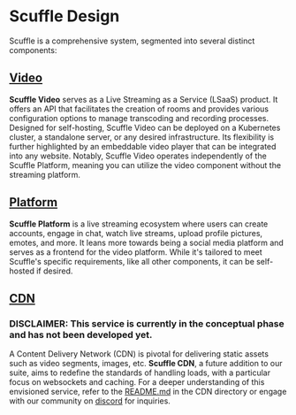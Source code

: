 # Scuffle Design

Scuffle is a comprehensive system, segmented into several distinct components:

## [Video](./video/README.md)

**Scuffle Video** serves as a Live Streaming as a Service (LSaaS) product. It offers an API that facilitates the creation of rooms and provides various configuration options to manage transcoding and recording processes. Designed for self-hosting, Scuffle Video can be deployed on a Kubernetes cluster, a standalone server, or any desired infrastructure. Its flexibility is further highlighted by an embeddable video player that can be integrated into any website. Notably, Scuffle Video operates independently of the Scuffle Platform, meaning you can utilize the video component without the streaming platform.

## [Platform](./platform/README.md)

**Scuffle Platform** is a live streaming ecosystem where users can create accounts, engage in chat, watch live streams, upload profile pictures, emotes, and more. It leans more towards being a social media platform and serves as a frontend for the video platform. While it's tailored to meet Scuffle's specific requirements, like all other components, it can be self-hosted if desired.

## [CDN](./cdn/README.md)

### DISCLAIMER: This service is currently in the conceptual phase and has not been developed yet.

A Content Delivery Network (CDN) is pivotal for delivering static assets such as video segments, images, etc. **Scuffle CDN**, a future addition to our suite, aims to redefine the standards of handling loads, with a particular focus on websockets and caching. For a deeper understanding of this envisioned service, refer to the [README.md](./cdn/README.md) in the CDN directory or engage with our community on [discord](https://discord.gg/scuffle) for inquiries.
